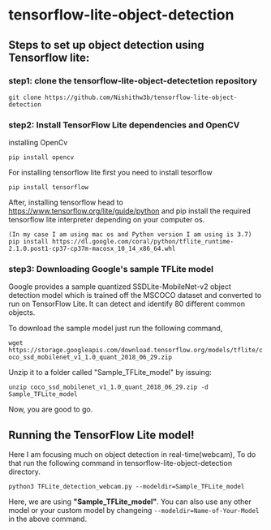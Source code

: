# tensorflow-lite-object-detection

## Steps to set up object detection using Tensorflow lite:

### step1: clone the tensorflow-lite-object-detectetion repository

`git clone https://github.com/Nishithw3b/tensorflow-lite-object-detection`
### step2: Install TensorFlow Lite dependencies and OpenCV
installing OpenCv 

`pip install opencv`

For installing tensorflow lite first you need to install tesorflow

`pip install tensorflow`

After, installing tensorflow head to https://www.tensorflow.org/lite/guide/python and pip install the required tensorflow lite interpreter depending on your computer os.

`(In my case I am using mac os and Python version I am using is 3.7)`
`pip install https://dl.google.com/coral/python/tflite_runtime-2.1.0.post1-cp37-cp37m-macosx_10_14_x86_64.whl`

### step3: Downloading Google's sample TFLite model
Google provides a sample quantized SSDLite-MobileNet-v2 object detection model which is trained off the MSCOCO dataset and converted to run on TensorFlow Lite. It can detect and identify 80 different common objects.

To download the sample model just run the following command,

`wget https://storage.googleapis.com/download.tensorflow.org/models/tflite/coco_ssd_mobilenet_v1_1.0_quant_2018_06_29.zip`

Unzip it to a folder called "Sample_TFLite_model" by issuing:

`unzip coco_ssd_mobilenet_v1_1.0_quant_2018_06_29.zip -d Sample_TFLite_model`

Now, you are good to go.

##  Running the TensorFlow Lite model!
Here I am focusing much on object detection in real-time(webcam), To do that run the following command in tensorflow-lite-object-detection directory.

`python3 TFLite_detection_webcam.py --modeldir=Sample_TFLite_model`

Here, we are using **"Sample_TFLite_model"**. You can also use any other model or your custom model by changeing `--modeldir=Name-of-Your-Model` in the above command.
